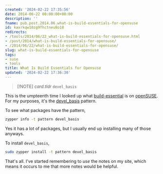 ```yaml
---
created: '2024-02-22 17:35:56'
date: 2014-06-22 00:00:00+00:00
description: ''
fname: pub.post.2014.06.what-is-build-essentials-for-opensuse
id: kaxrkqw10zg9fhctneu8o18
redirects:
- /tools/2014/06/22_what-is-build-essentials-for-opensuse.html
- /post/2014/what-is-build-essentials-for-opensuse/
- /2014/06/22/what-is-build-essentials-for-opensuse/
slug: what-is-build-essentials-for-opensuse
tags:
- suse
- tools
title: What Is Build Essentials for Opensuse
updated: '2024-02-22 17:36:30'
---
```


> [!NOTE] *card.tldr*
> `devel_basis`

<!--more-->

This is the umpteenth time I looked up what [build-essential](http://packages.ubuntu.com/trusty/build-essential) is on [openSUSE](http://opensuse.org).
For my purposes, it's the [devel_basis](http://software.opensuse.org/package/patterns-openSUSE-devel_basis) pattern.

To see what packages have the pattern,

```sh
zypper info -t pattern devel_basis
```

Yes it has a lot of packages, but I usually end up installing many of those anyways.

To install `devel_basis`,

```sh
sudo zypper install -t pattern devel_basis
```

That's all. I've started remembering to *use* the notes on my site, which  means it occurs to me that more notes would be helpful.